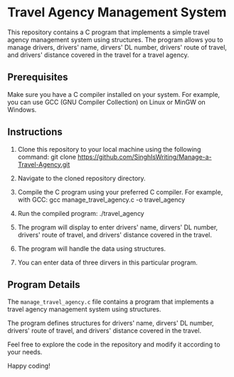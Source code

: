 # Travel Agency Management System

This repository contains a C program that implements a simple travel agency management system using structures. The program allows you to manage drivers, drivers' name, dirvers' DL number, drivers' route of travel, and drivers' distance covered in the travel for a travel agency.

## Prerequisites

Make sure you have a C compiler installed on your system. For example, you can use GCC (GNU Compiler Collection) on Linux or MinGW on Windows.

## Instructions

1. Clone this repository to your local machine using the following command:
git clone https://github.com/SinghIsWriting/Manage-a-Travel-Agency.git

2. Navigate to the cloned repository directory.

3. Compile the C program using your preferred C compiler. For example, with GCC:
gcc manage_travel_agency.c -o travel_agency

4. Run the compiled program:
./travel_agency

5. The program will display to enter drivers' name, dirvers' DL number, drivers' route of travel, and drivers' distance covered in the travel.

8. The program will handle the data using structures.

9. You can enter data of three dirvers in this particular program.

## Program Details

The `manage_travel_agency.c` file contains a program that implements a travel agency management system using structures.

The program defines structures for drivers' name, dirvers' DL number, drivers' route of travel, and drivers' distance covered in the travel.

Feel free to explore the code in the repository and modify it according to your needs.

Happy coding!
